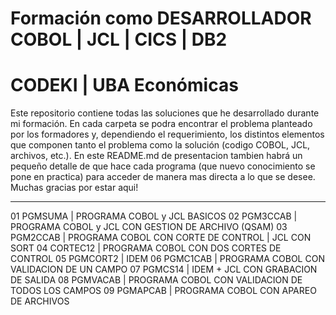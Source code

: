 # Formación como DESARROLLADOR COBOL | JCL | CICS | DB2
# CODEKI | UBA Económicas

Este repositorio contiene todas las soluciones que he desarrollado durante mi formación. En cada carpeta se podra encontrar el problema planteado por los formadores y, dependiendo el requerimiento, los distintos elementos que componen tanto el problema como la solución (codigo COBOL, JCL, archivos, etc.).
En este README.md de presentacion tambien habrá un pequeño detalle de que hace cada programa (que nuevo conocimiento se pone en practica) para acceder de manera mas directa a lo que se desee.
Muchas gracias por estar aqui!

-----------------------
01 PGMSUMA  | PROGRAMA COBOL y JCL BASICOS
02 PGM3CCAB | PROGRAMA COBOL y JCL CON GESTION DE ARCHIVO (QSAM)
03 PGM2CCAB | PROGRAMA COBOL CON CORTE DE CONTROL | JCL CON SORT
04 CORTEC12 | PROGRAMA COBOL CON DOS CORTES DE CONTROL
05 PGMCORT2 | IDEM
06 PGMC1CAB | PROGRAMA COBOL CON VALIDACION DE UN CAMPO
07 PGMCS14  | IDEM + JCL CON GRABACION DE SALIDA
08 PGMVACAB | PROGRAMA COBOL CON VALIDACION DE TODOS LOS CAMPOS
09 PGMAPCAB | PROGRAMA COBOL CON APAREO DE ARCHIVOS
